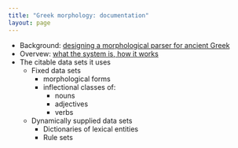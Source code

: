 ```yaml
---
title: "Greek morphology: documentation"
layout: page
---
```



- Background: [designing a morphological parser for ancient Greek](background)
- Overvew: [what the system is, how it works](overview)
- The citable data sets it uses
    - Fixed data sets
        - morphological forms
        - inflectional classes of:
            - nouns
            - adjectives
            - verbs
    - Dynamically supplied data sets
        - Dictionaries of lexical entities
        - Rule sets
